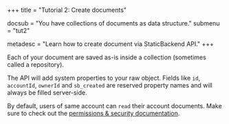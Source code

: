 +++
title = "Tutorial 2: Create documents"

docsub = "You have collections of documents as data structure."
submenu = "tut2"

metadesc = "Learn how to create document via StaticBackend API."
+++

Each of your document are saved as-is inside a collection (sometimes called a 
repository).

The API will add system properties to your raw object. Fields like `id`, 
`accountId`, `ownerId` and `sb_created` are reserved property names and will 
always be filled server-side.

By default, users of same account can `read` their account documents. 
Make sure to check out the [permissions & security documentation](/docs/database/#permissions).